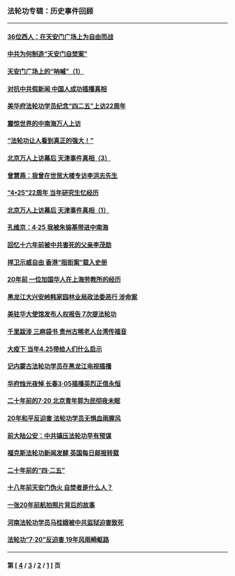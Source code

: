 ### 法轮功专辑：历史事件回顾
---
#### [36位西人：在天安门广场上为自由而战](../../pages/nf5793/n13390029.md?12090430) 
#### [中共为何制造“天安门自焚案”](../../pages/nf5793/n13183270.md?12090430) 
#### [天安门广场上的“呐喊”（1）](../../pages/nf5793/n13105277.md?12090430) 
#### [对抗中共假新闻 中国人成功插播真相](../../pages/nf5793/n12910618.md?12090430) 
#### [美华府法轮功学员纪念“四二五”上访22周年](../../pages/nf5793/n12904445.md?12090430) 
#### [震惊世界的中南海万人上访](../../pages/nf5793/n12903976.md?12090430) 
#### [“法轮功让人看到真正的强大！”](../../pages/nf5793/n12903195.md?12090430) 
#### [北京万人上访幕后 天津事件真相（3）](../../pages/nf5793/n12902807.md?12090430) 
#### [曾慧燕：我曾在世贸大楼专访李洪志先生](../../pages/nf5793/n12898729.md?12090430) 
#### [“4•25”22周年 当年研究生忆经历](../../pages/nf5793/n12894152.md?12090430) 
#### [北京万人上访幕后 天津事件真相（1）](../../pages/nf5793/n12885174.md?12090430) 
#### [孔维京：4·25 我被朱镕基带进中南海](../../pages/nf5793/n12864987.md?12090430) 
#### [回忆十六年前被中共害死的父亲李茂勋](../../pages/nf5793/n12880270.md?12090430) 
#### [捍卫示威自由 香港“阻街案”载入史册](../../pages/nf5793/n12811245.md?12090430) 
#### [20年前 一位加国华人在上海劳教所的经历](../../pages/nf5793/n12707932.md?12090430) 
#### [黑龙江大兴安岭韩家园林业局政法委恶行 涉命案](../../pages/nf5793/n12622815.md?12090430) 
#### [美驻华大使馆发布人权报告 7次提法轮功](../../pages/nf5793/n12520541.md?12090430) 
#### [千里跋涉 三麻袋书 贵州古稀老人台湾传福音](../../pages/nf5793/n12198750.md?12090430) 
#### [大疫下 当年4.25带给人们什么启示](../../pages/nf5793/n12058565.md?12090430) 
#### [记内蒙古法轮功学员在黑龙江电视插播](../../pages/nf5793/n11699194.md?12090430) 
#### [华府烛光夜悼 长春3·05插播英烈正信永恒](../../pages/nf5793/n11397432.md?12090430) 
#### [二十年前的7·20 北京青年郭为民彻夜未眠](../../pages/nf5793/n11354195.md?12090430) 
#### [20年和平反迫害 法轮功学员无惧血雨腥风](../../pages/nf5793/n11348279.md?12090430) 
#### [前大陆公安：中共镇压法轮功早有预谋](../../pages/nf5793/n11352168.md?12090430) 
#### [福克斯法轮功新闻发酵  英国每日邮报转载](../../pages/nf5793/n11285952.md?12090430) 
#### [二十年前的“四·二五”](../../pages/nf5793/n11207639.md?12090430) 
#### [十八年前天安门伪火 自焚者是什么人？](../../pages/nf5793/n10996556.md?12090430) 
#### [一张20年前航拍照片背后的故事](../../pages/nf5793/n10693797.md?12090430) 
#### [河南法轮功学员马桂娥被中共监狱迫害致死](../../pages/nf5793/n10684974.md?12090430) 
#### [法轮功“7‧20”反迫害 19年风雨崎岖路](../../pages/nf5793/n10570834.md?12090430) 

---
#### 第 [ [4](./4.md?12090430) / [3](./3.md?12090430) / [2](./2.md?12090430) / [1](./1.md?12090430) ] 页

